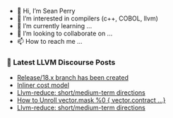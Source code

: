 - 👋 Hi, I’m Sean Perry
- 👀 I’m interested in compilers (c++, COBOL, llvm)
- 🌱 I’m currently learning ...
- 💞️ I’m looking to collaborate on ...
- 📫 How to reach me ...

<!---
s66perry/s66perry is a ✨ special ✨ repository because its `README.md` (this file) appears on your GitHub profile.
You can click the Preview link to take a look at your changes.
--->
### 📕 Latest LLVM Discourse Posts

<!-- DISCOURSE-LLVM:START -->
- [Release/18.x branch has been created](https://discourse.llvm.org/t/release-18-x-branch-has-been-created/76480#post_9)
- [Inliner cost model](https://discourse.llvm.org/t/inliner-cost-model/2992#post_13)
- [Llvm-reduce: short/medium-term directions](https://discourse.llvm.org/t/llvm-reduce-short-medium-term-directions/64591#post_15)
- [How to Unroll vector.mask %0 { vector.contract ...}](https://discourse.llvm.org/t/how-to-unroll-vector-mask-0-vector-contract/76728#post_4)
- [Llvm-reduce: short/medium-term directions](https://discourse.llvm.org/t/llvm-reduce-short-medium-term-directions/64591#post_14)
<!-- DISCOURSE-LLVM:END -->
